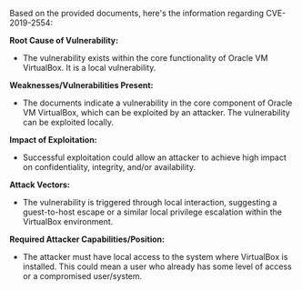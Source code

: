 Based on the provided documents, here's the information regarding CVE-2019-2554:

**Root Cause of Vulnerability:**
- The vulnerability exists within the core functionality of Oracle VM VirtualBox. It is a local vulnerability.

**Weaknesses/Vulnerabilities Present:**
-  The documents indicate a vulnerability in the core component of Oracle VM VirtualBox, which can be exploited by an attacker. The vulnerability can be exploited locally.

**Impact of Exploitation:**
- Successful exploitation could allow an attacker to achieve high impact on confidentiality, integrity, and/or availability.

**Attack Vectors:**
- The vulnerability is triggered through local interaction, suggesting a guest-to-host escape or a similar local privilege escalation within the VirtualBox environment.

**Required Attacker Capabilities/Position:**
- The attacker must have local access to the system where VirtualBox is installed. This could mean a user who already has some level of access or a compromised user/system.